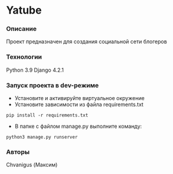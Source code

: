 # Yatube
### Описание
Проект предназначен для создания социальной сети блогеров
### Технологии
Python 3.9
Django 4.2.1
### Запуск проекта в dev-режиме
- Установите и активируйте виртуальное окружение
- Установите зависимости из файла requirements.txt
```
pip install -r requirements.txt
``` 
- В папке с файлом manage.py выполните команду:
```
python3 manage.py runserver
```
### Авторы
Chvanigus (Максим)
